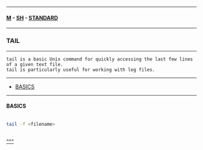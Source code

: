 
---

#### [M](https://github.com/ttltrk/TTT/blob/master/menu.md) - [SH](https://github.com/ttltrk/TTT/blob/master/SH/SH.md) - [STANDARD](https://github.com/ttltrk/TTT/blob/master/SH/STANDARD/STANDARD.md)

---

### TAIL

---

```
tail is a basic Unix command for quickly accessing the last few lines of a given text file.
tail is particularly useful for working with log files.
```

---

* [BASICS](#BASICS)

---

#### BASICS

```

```

```sh
tail -f <filename>
```

```sh

```

[^^^](#TAIL)
